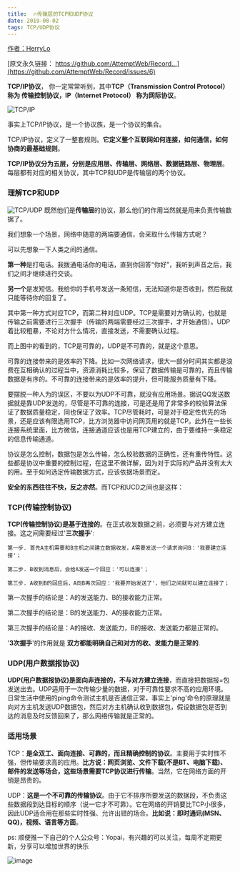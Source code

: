 ```yaml
---
title:  🔥传输层的TCP和UDP协议
date: 2019-08-02
tags: TCP/UDP协议
---
```


[作者：HerryLo](https://github.com/HerryLo)

[原文永久链接： https://github.com/AttemptWeb/Record...](https://github.com/AttemptWeb/Record/issues/6)

**TCP/IP协议**， 你一定常常听到，其中**TCP（Transmission Control Protocol）称为 传输控制协议，IP（Internet Protocol） 称为网际协议**。

![TCP/IP](/Img/tcp_ip.png)

事实上TCP/IP协议，是一个协议族，是一个协议的集合。

TCP/IP协议，定义了一整套规则。**它定义整个互联网如何连接，如何通信，如何协商的最基础规则**。

**TCP/IP协议分为五层，分别是应用层、传输层、网络层、数据链路层、物理层**。每层都有对应的相关协议，其中TCP和UDP是传输层的两个协议。

### 理解TCP和UDP

![TCP/UDP](/Img/udp_tcp.png)
既然他们是**传输层**的协议，那么他们的作用当然就是用来负责传输数据了。

我们想象一个场景，网络中随意的两端要通信，会采取什么传输方式呢？

可以先想象一下人类之间的通信。

**第一种**是打电话。我拨通电话你的电话，直到你回答“你好”，我听到声音之后，我们之间才继续进行交谈。

**另一个**是发短信。我给你的手机号发送一条短信，无法知道你是否收到，然后我就只能等待你的回复了。

其中第一种方式对应TCP，而第二种对应UDP。TCP是需要对方确认的，也就是传输之前需要进行三次握手（传输的两端需要经过三次握手，才开始通信）。UDP着比较粗暴，不论对方什么情况，直接发送，不需要确认过程。

而上图中的看到的，TCP是可靠的，UDP是不可靠的，就是这个意思。

可靠的连接带来的是效率的下降。比如一次网络请求，很大一部分时间其实都是浪费在互相确认的过程当中，资源消耗比较多，保证了数据传输是可靠的，而且传输数据是有序的。不可靠的连接带来的是效率的提升，但可能服务质量有下降。

要摆脱一种人为的误区，不要以为UDP不可靠，就没有应用场景。据说QQ发送数据就是靠UDP发送的，尽管是不可靠的连接，可是还是用了非常多的校验算法保证了数据质量稳定，同也保证了效率。TCP尽管耗时，可是对于稳定性优先的场景，还是应该有限选用TCP，比方浏览器中访问网页用的就是TCP。此外在一些长连接系统里面，比方微信，连接通道应该也是用TCP建立的，由于要维持一条稳定的信息传输通道。

协议是怎么控制，数据包是怎么传输，怎么校验数据的正确性，还有重传特性。这些都是协议中重要的控制过程，在这里不做详解，因为对于实际的产品并没有太大的用。至于如何选定传输数据方式，应该依据场景而定。

**安全的东西往往不快，反之亦然**。而TCP和UCD之间也是这样：

### TCP(传输控制协议)

**TCP(传输控制协议)是基于连接的**。在正式收发数据之前，必须要与对方建立连接。这之间需要经过'**三次握手**':

    第一步. 首先A主机需要和B主机之间建立数据收发，A需要发送一个请求询问B：'我要建立连接'；

    第二步. B收到消息后，会给A发送一个回应：'可以连接'；

    第三步. A收到B的回应后，A向B再次回应：'我要开始发送了'，他们之间就可以建立连接了；

第一次握手的结论是：A的发送能力、B的接收能力正常。

第二次握手的结论是：B的发送能力、A的接收能力正常。

第三次握手的结论是：A的接收、发送能力，B的接收、发送能力都是正常的。

'**3次握手**'的作用就是 **双方都能明确自己和对方的收、发能力是正常的**.

### UDP(用户数据报协议)

**UDP(用户数据报协议)是面向非连接的，不与对方建立连接**，而直接把数据报=包发送出去。UDP适用于一次传输少量的数据，对于可靠性要求不高的应用环境。日常生活中使用的ping命令测试主机是否通信正常，事实上'ping'命令的原理就是向对方主机发送UDP数据包，然后对方主机确认收到数据包，假设数据包是否到达的消息及时反馈回来了，那么网络传输就是正常的。

### 适用场景

TCP：**是全双工、面向连接、可靠的，而且精确控制的协议**。主要用于实时性不强，但传输要求高的应用。**比方说：网页浏览、文件下载(不是BT、电脑下载)、邮件的发送等场合，这些场景需要TCP协议进行传输**。当然，它在网络方面的开销是昂贵的。

UDP：**这是一个不可靠的传输协议**。由于它不排序所要发送的数据段，不负责这些数据段到达目标的顺序（说一它才不可靠）。它在网络的开销要比TCP小很多，因此UDP适合用在那些实时性强、允许出错的场合。**比如说：即时通讯(MSN、QQ)，视频、语言等方面**。

ps: 顺便推一下自己的个人公众号：Yopai，有兴趣的可以关注，每周不定期更新，分享可以增加世界的快乐

![image](/webChat1.png)

